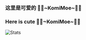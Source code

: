 ### 这里是可爱的 🏳️‍⚧️~KomiMoe~🏳️‍⚧️
### Here is cute 🏳️‍⚧️~KomiMoe~🏳️‍⚧️
![Stats](https://github-readme-stats.vercel.app/api?username=KomiMoe&KomiMoe=true&theme=tokyonight&locale=cn)
<!--
**KomiMoe/KomiMoe** is a ✨ _special_ ✨ repository because its `README.md` (this file) appears on your GitHub profile.

Here are some ideas to get you started:

- 🔭 I’m currently working on ...
- 🌱 I’m currently learning ...
- 👯 I’m looking to collaborate on ...
- 🤔 I’m looking for help with ...
- 💬 Ask me about ...
- 📫 How to reach me: ...
- 😄 Pronouns: ...
- ⚡ Fun fact: ...
-->
